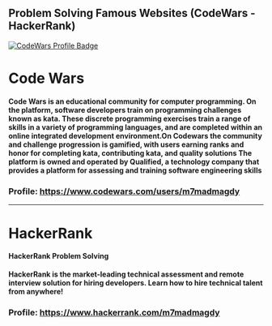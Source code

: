 ## Problem Solving Famous Websites (CodeWars - HackerRank)
[![CodeWars Profile Badge](https://www.codewars.com/users/m7madmagdy/badges/large)](https://www.codewars.com/users/m7madmagdy)

# Code Wars

#### Code Wars is an educational community for computer programming. On the platform, software developers train on programming challenges known as kata. These discrete programming exercises train a range of skills in a variety of programming languages, and are completed within an online integrated development environment.On Codewars the community and challenge progression is gamified, with users earning ranks and honor for completing kata, contributing kata, and quality solutions The platform is owned and operated by Qualified, a technology company that provides a platform for assessing and training software engineering skills

### Profile:  https://www.codewars.com/users/m7madmagdy

<hr/>

# HackerRank
**HackerRank Problem Solving**

#### HackerRank is the market-leading technical assessment and remote interview solution for hiring developers. Learn how to hire technical talent from anywhere!

### Profile:  https://www.hackerrank.com/m7madmagdy

